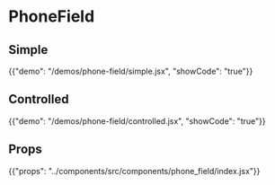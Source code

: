 # PhoneField

## Simple

{{"demo": "/demos/phone-field/simple.jsx", "showCode": "true"}}

## Controlled

{{"demo": "/demos/phone-field/controlled.jsx", "showCode": "true"}}

## Props

{{"props": "../components/src/components/phone_field/index.jsx"}}
